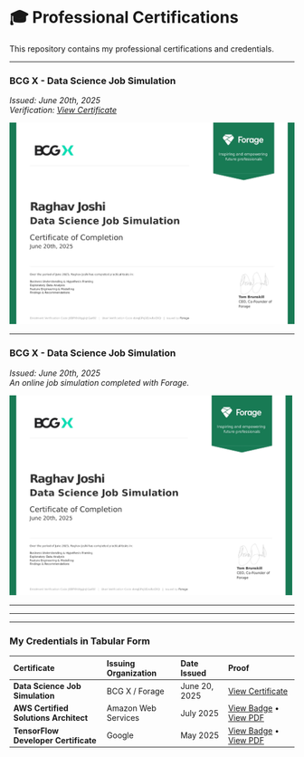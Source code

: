 # 🎓 Professional Certifications

This repository contains my professional certifications and credentials.

---

### BCG X - Data Science Job Simulation
*Issued: June 20th, 2025*
<br>
*Verification: [View Certificate](https://forage-uploads-prod.s3.amazonaws.com/completion-certificates/SKZxezskWgmFjRvj9/Tcz8gTtprzAS4xSoK_SKZxezskWgmFjRvj9_dvrqGPsj9DzvRsCKQ_1750449805792_completion_certificate.pdf)*

[![BCG X Data Science Certificate](forage-bcg-cert.jpg)](https://forage-uploads-prod.s3.amazonaws.com/completion-certificates/SKZxezskWgmFjRvj9/Tcz8gTtprzAS4xSoK_SKZxezskWgmFjRvj9_dvrqGPsj9DzvRsCKQ_1750449805792_completion_certificate.pdf)


---

### BCG X - Data Science Job Simulation
*Issued: June 20th, 2025*
<br>
*An online job simulation completed with Forage.*

<a href="forage-bcg-cert.jpg">
  <img src="forage-bcg-cert.jpg" alt="BCG X Data Science Certificate" width="500">
</a>

---
---

---

### My Credentials in Tabular Form

| Certificate | Issuing Organization | Date Issued | Proof |
| :--- | :--- | :--- | :--- |
| **Data Science Job Simulation** | BCG X / Forage | June 20, 2025 | [View Certificate](forage-bcg-cert.jpg) |
| **AWS Certified Solutions Architect** | Amazon Web Services | July 2025 | [View Badge](link-to-your-aws-badge) • [View PDF](aws-certificate.pdf) |
| **TensorFlow Developer Certificate** | Google | May 2025 | [View Badge](link-to-your-google-badge) • [View PDF](google-certificate.pdf) |
